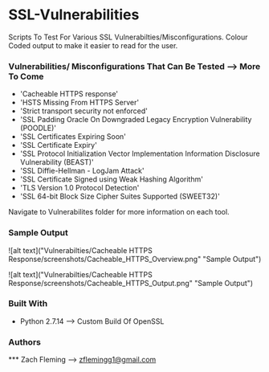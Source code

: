 # SSL-Vulnerabilities
Scripts To Test For Various SSL Vulnerabilties/Misconfigurations. Colour Coded output to make it easier to read for the user.

### Vulnerabilities/ Misconfigurations That Can Be Tested --> More To Come
* 'Cacheable HTTPS response'
* 'HSTS Missing From HTTPS Server'
* 'Strict transport security not enforced'
* 'SSL Padding Oracle On Downgraded Legacy Encryption Vulnerability (POODLE)'
* 'SSL Certificates Expiring Soon'
* 'SSL Certificate Expiry'
* 'SSL Protocol Initialization Vector Implementation Information Disclosure Vulnerability (BEAST)'
* 'SSL Diffie-Hellman - LogJam Attack'
* 'SSL Certificate Signed using Weak Hashing Algorithm'
* 'TLS Version 1.0 Protocol Detection'
* 'SSL 64-bit Block Size Cipher Suites Supported (SWEET32)'

Navigate to Vulnerabilites folder for more information on each tool. 

### Sample Output
![alt text]("Vulnerabilties/Cacheable HTTPS Response/screenshots/Cacheable_HTTPS_Overview.png" "Sample Output")

![alt text]("Vulnerabilties/Cacheable HTTPS Response/screenshots/Cacheable_HTTPS_Output.png" "Sample Output")

### Built With

* Python 2.7.14 --> Custom Build Of OpenSSL

### Authors

*** Zach Fleming --> zflemingg1@gmail.com

